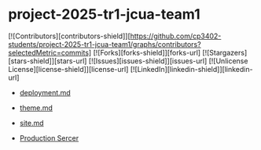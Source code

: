 # project-2025-tr1-jcua-team1

[![Contributors][contributors-shield]][https://github.com/cp3402-students/project-2025-tr1-jcua-team1/graphs/contributors?selectedMetric=commits]
[![Forks][forks-shield]][forks-url]
[![Stargazers][stars-shield]][stars-url]
[![Issues][issues-shield]][issues-url]
[![Unlicense License][license-shield]][license-url]
[![LinkedIn][linkedin-shield]][linkedin-url]


* [deployment.md](documentation/deployment.md)

* [theme.md](documentation/theme.md)

* [site.md](documentation/site.md)

* [Production Sercer](http://20.248.163.129:8080/wp-admin/)
